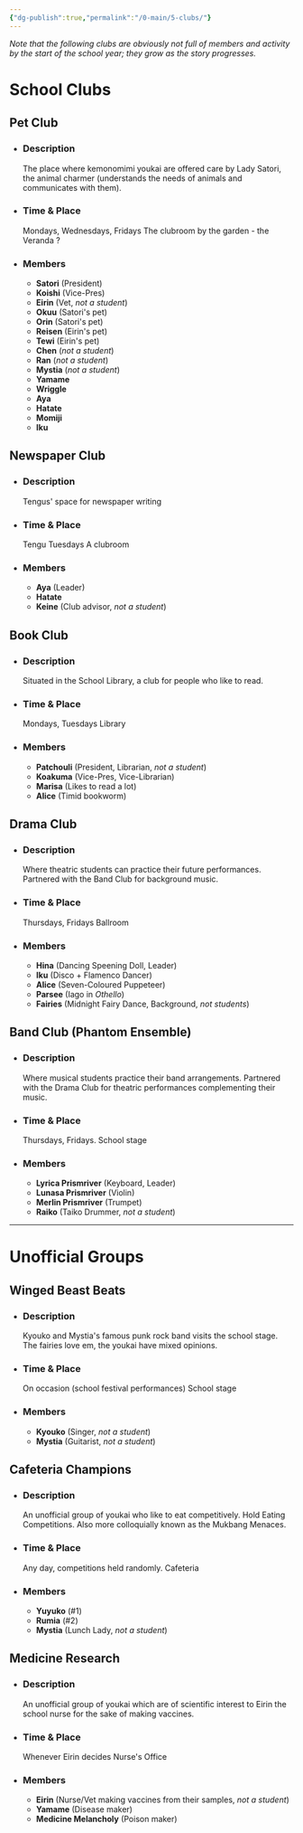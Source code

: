 ```yaml
---
{"dg-publish":true,"permalink":"/0-main/5-clubs/"}
---
```


*Note that the following clubs are obviously not full of members and activity by the start of the school year; they grow as the story progresses.*
# School Clubs

## Pet Club
- ### Description
	The place where kemonomimi youkai are offered care by Lady Satori, the animal charmer (understands the needs of animals and communicates with them).
- ### Time & Place
	Mondays, Wednesdays, Fridays
	The clubroom by the garden - the Veranda ?
- ### Members
	- **Satori** (President)
	- **Koishi** (Vice-Pres)
	- **Eirin** (Vet, *not a student*)
	- **Okuu** (Satori's pet)
	- **Orin** (Satori's pet)
	- **Reisen** (Eirin's pet)
	- **Tewi** (Eirin's pet)
	- **Chen** (*not a student*)
	- **Ran** (*not a student*)
	- **Mystia** (*not a student*)
	- **Yamame**
	- **Wriggle**
	- **Aya**
	- **Hatate**
	- **Momiji**
	- **Iku**
## Newspaper Club
- ### Description
	Tengus' space for newspaper writing
- ### Time & Place
	Tengu Tuesdays
	A clubroom
- ### Members
	- **Aya** (Leader)
	- **Hatate**
	- **Keine** (Club advisor, *not a student*)
## Book Club
- ### Description
	Situated in the School Library, a club for people who like to read.
- ### Time & Place
	Mondays, Tuesdays
	Library
- ### Members
	- **Patchouli** (President, Librarian, *not a student*)
	- **Koakuma** (Vice-Pres, Vice-Librarian)
	- **Marisa** (Likes to read a lot)
	- **Alice** (Timid bookworm)
## Drama Club
- ### Description
	Where theatric students can practice their future performances. Partnered with the Band Club for background music.
- ### Time & Place
	Thursdays, Fridays
	Ballroom
- ### Members
	- **Hina** (Dancing Speening Doll, Leader)
	- **Iku** (Disco + Flamenco Dancer)
	- **Alice** (Seven-Coloured Puppeteer)
	- **Parsee** (Iago in *Othello*)
	- **Fairies** (Midnight Fairy Dance, Background, *not students*)
## Band Club (Phantom Ensemble)
- ### Description
	Where musical students practice their band arrangements. Partnered with the Drama Club for theatric performances complementing their music.
- ### Time & Place
	Thursdays, Fridays.
	School stage
- ### Members
	- **Lyrica Prismriver** (Keyboard, Leader)
	- **Lunasa Prismriver** (Violin)
	- **Merlin Prismriver** (Trumpet)
	- **Raiko** (Taiko Drummer, *not a student*)

***
# Unofficial Groups

## Winged Beast Beats
- ### Description
	Kyouko and Mystia's famous punk rock band visits the school stage. The fairies love em, the youkai have mixed opinions.
- ### Time & Place
	On occasion (school festival performances)
	School stage
- ### Members
	- **Kyouko** (Singer, *not a student*)
	- **Mystia** (Guitarist, *not a student*)
## Cafeteria Champions
- ### Description
	An unofficial group of youkai who like to eat competitively. Hold Eating Competitions. Also more colloquially known as the Mukbang Menaces.
- ### Time & Place
	Any day, competitions held randomly.
	Cafeteria
- ### Members
	- **Yuyuko** (#1)
	- **Rumia** (#2)
	- **Mystia** (Lunch Lady, *not a student*)
## Medicine Research
- ### Description
	An unofficial group of youkai which are of scientific interest to Eirin the school nurse for the sake of making vaccines.
- ### Time & Place
	Whenever Eirin decides
	Nurse's Office
- ### Members
	- **Eirin** (Nurse/Vet making vaccines from their samples, *not a student*)
	- **Yamame** (Disease maker)
	- **Medicine Melancholy** (Poison maker)